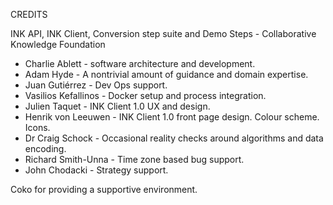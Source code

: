 CREDITS

INK API, INK Client, Conversion step suite and Demo Steps - Collaborative Knowledge Foundation

- Charlie Ablett - software architecture and development.
- Adam Hyde - A nontrivial amount of guidance and domain expertise.
- Juan Gutiérrez - Dev Ops support.
- Vasilios Kefallinos - Docker setup and process integration.
- Julien Taquet - INK Client 1.0 UX and design.
- Henrik von Leeuwen - INK Client 1.0 front page design. Colour scheme. Icons.
- Dr Craig Schock - Occasional reality checks around algorithms and data encoding. 
- Richard Smith-Unna - Time zone based bug support.
- John Chodacki - Strategy support.

Coko for providing a supportive environment.